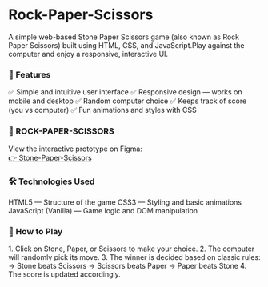 <h1>Rock-Paper-Scissors</h1>

</hr>
<p>A simple web-based Stone Paper Scissors game (also known as Rock Paper Scissors) built using HTML, CSS, and JavaScript.Play against the computer and enjoy a responsive, interactive UI.</p>

</hr>
<h3>🚀 Features</h3>
</hr>
<p>
✅ Simple and intuitive user interface
✅ Responsive design — works on mobile and desktop
✅ Random computer choice
✅ Keeps track of score (you vs computer)
✅ Fun animations and styles with CSS </p>
</hr>

<h3>🔗 ROCK-PAPER-SCISSORS </h3>
</hr>
  <p>View the interactive prototype on Figma:<br/>
    <a href="https://manasvi-stone-paper-scissors.netlify.app/">👉 Stone-Paper-Scissors</a>
  </p>
</hr>

<h3>🛠 Technologies Used</h3>
</hr>
<p>
HTML5 — Structure of the game
CSS3 — Styling and basic animations
JavaScript (Vanilla) — Game logic and DOM manipulation </p>
</hr>

<h3>🎯 How to Play</h3>
</hr>
<p>
1. Click on Stone, Paper, or Scissors to make your choice.
2. The computer will randomly pick its move.
3. The winner is decided based on classic rules:
              -> Stone beats Scissors
              -> Scissors beats Paper
              -> Paper beats Stone
4. The score is updated accordingly.
</p>

